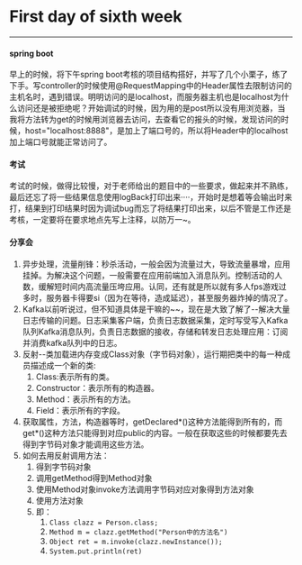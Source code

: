 First day of sixth week
=

---

#### spring boot
早上的时候，将下午spring boot考核的项目结构搭好，并写了几个小栗子，练了下手。写controller的时候使用@RequestMapping中的Header属性去限制访问的主机名时，遇到错误。明明访问的是localhost，而服务器主机也是localhost为什么访问还是被拒绝呢？开始调试的时候，因为用的是post所以没有用浏览器，当我将方法转为get的时候用浏览器去访问，去查看它的报头的时候，发现访问的时候，host="localhost:8888"，是加上了端口号的，所以将Header中的localhost加上端口号就能正常访问了。

#### 考试
考试的时候，做得比较慢，对于老师给出的题目中的一些要求，做起来并不熟练，最后还忘了将一些结果信息使用logBack打印出来····，开始时是想着等会输出时来打，结果到打印结果时因为调试bug而忘了将结果打印出来，以后不管是工作还是考核，一定要将在要求地点先写上注释，以防万一~。

#### 分享会
1. 异步处理，流量削锋：秒杀活动，一般会因为流量过大，导致流量暴增，应用挂掉。为解决这个问题，一般需要在应用前端加入消息队列。控制活动的人数，缓解短时间内高流量压垮应用。认同，还有就是所以就有多人fps游戏过多时，服务器卡得要si（因为在等待，造成延迟），甚至服务器炸掉的情况了。
2. Kafka以前听说过，但不知道具体是干嘛的~~，现在是大致了解了--解决大量日志传输的问题。日志采集客户端，负责日志数据采集，定时写受写入Kafka队列Kafka消息队列，负责日志数据的接收，存储和转发日志处理应用：订阅并消费kafka队列中的日志。
3. 反射--类加载进内存变成Class对象（字节码对象），运行期把类中的每一种成员描述成一个新的类:
    1. Class:表示所有的类。
    2. Constructor：表示所有的构造器。
    3. Method：表示所有的方法。
    4. Field：表示所有的字段。
4. 获取属性，方法，构造器等时，getDeclared*()这种方法能得到所有的，而get*()这种方法只能得到对应public的内容。一般在获取这些的时候都要先去得到字节码对象才能调用这些方法。
5. 如何去用反射调用方法：
    1. 得到字节码对象
    2. 调用getMethod得到Method对象
    3. 使用Method对象invoke方法调用字节码对应对象得到方法对象
    4. 使用方法对象
    5. 即：
        1. `Class clazz = Person.class;`
        2. `Method m = clazz.getMethod("Person中的方法名")`
        3. `Object ret = m.invoke(clazz.newInstance());`
        4. `System.put.println(ret)`

